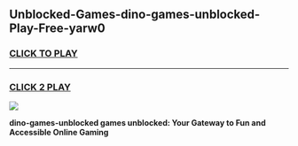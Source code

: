 
## Unblocked-Games-dino-games-unblocked-Play-Free-yarw0
<h3>
<a href="https://premium76.site?title=dino-games-unblocked&ref=20A">CLICK TO PLAY</a></h3>
<hr>

<h3>
<a href="https://premium76.site?title=dino-games-unblocked&ref=20A">CLICK 2 PLAY</a>
  
</h3>

<a href="https://premium76.site?title=dino-games-unblocked&ref=20A"><img src="https://clearcache.store/games.png"></a>


**dino-games-unblocked games unblocked: Your Gateway to Fun and Accessible Online Gaming**
